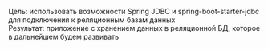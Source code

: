 Цель: использовать возможности Spring JDBC и spring-boot-starter-jdbc для подключения к реляционным базам данных<br>
Результат: приложение с хранением данных в реляционной БД, которое в дальнейшем будем развивать